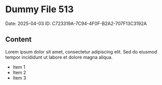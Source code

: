 # Dummy File 513

Date: 2025-04-03
ID: C723319A-7C94-4F0F-B2A2-707F13C3192A

## Content

Lorem ipsum dolor sit amet, consectetur adipiscing elit.
Sed do eiusmod tempor incididunt ut labore et dolore magna aliqua.

* Item 1
* Item 2
* Item 3
